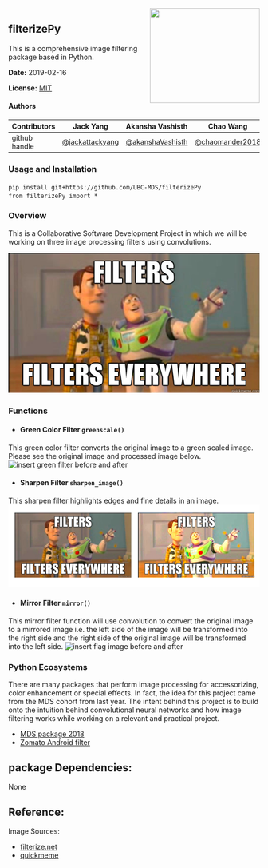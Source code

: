 <img src="https://filterize.net/wp-content/uploads/2018/02/logo_text_bottom-2.png" align="right" height="190" width="220"/>

## filterizePy
This is a comprehensive image filtering package based in Python.

**Date:** 2019-02-16

**License:** [MIT](https://opensource.org/licenses/MIT)

#### Authors

|Contributors |Jack Yang| Akansha Vashisth |Chao Wang|
|---|---|---|----|
|github handle|[@jackattackyang](https://github.com/jackattackyang)|[@akanshaVashisth](https://github.com/akanshaVashisth)|[@chaomander2018](https://github.com/chaomander2018)|

### Usage and Installation

`pip install git+https://github.com/UBC-MDS/filterizePy` <br>
`from filterizePy import *`

### Overview

This is a Collaborative Software Development Project in which we will be working on three image processing filters using convolutions.

![theme](img/theme.png)
### Functions

- #### Green Color Filter `greenscale()`
This green color filter converts the original image to a green scaled image.
Please see the original image and processed image below.
![insert green filter before and after](img/color_filter.png)

- #### Sharpen Filter `sharpen_image()`
This sharpen filter highlights edges and fine details in an image.
![insert a cropped image before and after](img/sharpen.png)


- #### Mirror Filter `mirror()`
This mirror filter function will use convolution to convert the original image to a mirrored image i.e. the left side of the image will be transformed into the right side and the right side of the original image will be transformed into the left side.
![insert flag image before and after](img/mirror.png)


### Python Ecosystems
There are many packages that perform image processing for accessorizing, color enhancement or special effects. In fact, the idea for this project came from the MDS cohort from last year. The intent behind this project is to build onto the intuition behind convolutional neural networks and how image filtering works while working on a relevant and practical project.
* [MDS package 2018](https://github.com/UBC-MDS/InstaR/tree/v4.0)
* [Zomato Android filter](https://github.com/Zomato/AndroidPhotoFilters)

## package Dependencies:
None

## Reference:
Image Sources:
- [filterize.net](https://filterize.net/wp-content/uploads/2018/02/logo_text_bottom-2.png)
- [quickmeme](http://www.quickmeme.com/img/2f/2f516b33efd7251b57bad254f1688131458e13d005972810676ea9622a6c4d29.jpg)
